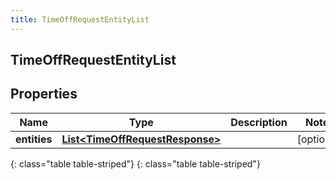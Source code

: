 ```yaml
---
title: TimeOffRequestEntityList
---
```

## TimeOffRequestEntityList


## Properties

| Name | Type | Description | Notes |
| ------------ | ------------- | ------------- | ------------- |
| **entities** | [**List&lt;TimeOffRequestResponse&gt;**](TimeOffRequestResponse.html) |  |  [optional] |
{: class="table table-striped"}
{: class="table table-striped"}


